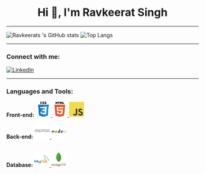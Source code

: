 
  <h1 style="text-align: center;">Hi 👋, I'm Ravkeerat Singh</h1>

  <hr>

![Ravkeerats 's GitHub stats](https://github-readme-stats-sigma-five.vercel.app/api?username=Ravkeerat02&show_icons=true&theme=radical)
![Top Langs](https://github-readme-stats-sigma-five.vercel.app/api/top-langs/?username=Ravkeerat02&layout=compact&theme=radical)
  <hr>
  <h3>Connect with me:</h3>
  <p>
    <a href="https://www.linkedin.com/in/ravkeerat-singh-47a472147/" target="_blank" rel="noopener noreferrer">
      <img src="https://raw.githubusercontent.com/rahuldkjain/github-profile-readme-generator/master/src/images/icons/Social/linked-in-alt.svg" alt="LinkedIn" height="30" width="40">
    </a>
  </p>

  <hr>

<h3>Languages and Tools:</h3>
<p>
  <strong>Front-end:</strong>
  <a href="https://www.w3schools.com/css/" target="_blank" rel="noopener noreferrer">
    <img src="https://raw.githubusercontent.com/devicons/devicon/master/icons/css3/css3-original-wordmark.svg" alt="CSS3" width="40" height="40">
  </a>
  <a href="https://www.w3.org/html/" target="_blank" rel="noopener noreferrer">
    <img src="https://raw.githubusercontent.com/devicons/devicon/master/icons/html5/html5-original-wordmark.svg" alt="HTML5" width="40" height="40">
  </a>
  <a href="https://developer.mozilla.org/en-US/docs/Web/JavaScript" target="_blank" rel="noopener noreferrer">
    <img src="https://raw.githubusercontent.com/devicons/devicon/master/icons/javascript/javascript-original.svg" alt="JavaScript" width="40" height="40">
  </a>
 

  <br>

  <strong>Back-end:</strong>
  <a href="https://expressjs.com" target="_blank" rel="noopener noreferrer">
    <img src="https://raw.githubusercontent.com/devicons/devicon/master/icons/express/express-original-wordmark.svg" alt="Express.js" width="40" height="40">
  </a>
  <a href="https://nodejs.org" target="_blank" rel="noopener noreferrer">
    <img src="https://raw.githubusercontent.com/devicons/devicon/master/icons/nodejs/nodejs-original-wordmark.svg" alt="Node.js" width="40" height="40">
  </a>
  
  
  

  <br>
    <strong>Database:</strong>
  <a href="https://www.mysql.com/" target="_blank" rel="noopener noreferrer">
     <img src="https://raw.githubusercontent.com/devicons/devicon/master/icons/mysql/mysql-original-wordmark.svg" alt="MySQL" width="40" height="40">
  </a>
  <a href="https://www.mongodb.com/" target="_blank" rel="noopener noreferrer">
      <img src="https://raw.githubusercontent.com/devicons/devicon/master/icons/mongodb/mongodb-original-wordmark.svg" alt="MongoDB" width="40" height="40">
    </a>
